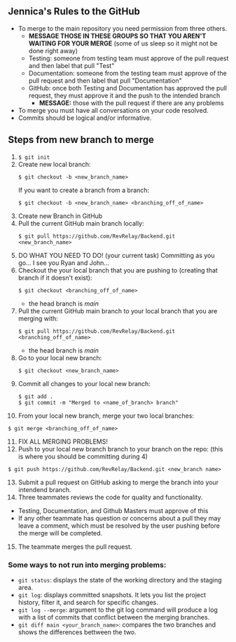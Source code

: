 ## Jennica's Rules to the GitHub
- To merge to the main repository you need permission from three others.
  - **MESSAGE THOSE IN THESE GROUPS SO THAT YOU AREN'T WAITING FOR YOUR MERGE** (some of us sleep so it might not be done right away)
  - Testing: someone from testing team must approve of the pull request and then label that pull "Test"
  - Documentation: someone from the testing team must approve of the pull request and then label that pull "Documentation"
  - GitHub: once both Testing and Documentation has approved the pull request, they must approve it and the push to the intended branch
    - **MESSAGE:** those with the pull request if there are any problems 
- To merge you must have all conversations on your code resolved.
- Commits should be logical and/or informative.

## Steps from new branch to merge
1. `$ git init`
2. Create new local branch:
   ```
   $ git checkout -b <new_branch_name>
   ```
   If you want to create a branch from a branch:
   ```
   $ git checkout -b <new_branch_name> <branching_off_of_name>
   ```
3. Create new Branch in GitHub
4. Pull the current GitHub main branch locally:
   ```
   $ git pull https://github.com/RevRelay/Backend.git <new_branch_name>
   ```
5. DO WHAT YOU NEED TO DO! (your current task) Committing as you go... I see you Ryan and John...
6. Checkout the your local branch that you are pushing to (creating that branch if it doesn't exist):
   ```
   $ git checkout <branching_off_of_name>
   ```
   - the head branch is *main*
7. Pull the current GitHub main branch to your local branch that you are merging with:
   ```
   $ git pull https://github.com/RevRelay/Backend.git <branching_off_of_name>
   ```
   - the head branch is *main*
8. Go to your local new branch:
   ```
   $ git checkout <new_branch_name>
   ```
9. Commit all changes to your local new branch:
   ```
   $ git add .
   $ git commit -m "Merged to <name_of_branch> branch"
   ```
10. From your local new branch, merge your two local branches:
   ```
   $ git merge <branching_off_of_name>
   ```
11. FIX ALL MERGING PROBLEMS!
12. Push to your local new branch branch to your branch on the repo: (this is where you should be committing during 4)
   ```
   $ git push https://github.com/RevRelay/Backend.git <new_branch name>
   ```
13. Submit a pull request on GitHub asking to merge the branch into your intendend branch.
14. Three teammates reviews the code for quality and functionality.
  - Testing, Documentation, and Github Masters must approve of this
  - If any other teammate has question or concerns about a pull they may leave a comment, which must be resolved by the user pushing before the merge will be completed.
15. The teammate merges the pull request.

### Some ways to not run into merging problems:
- `git status`: displays the state of the working directory and the staging area.
- `git log`: displays committed snapshots. It lets you list the project history, filter it, and search for specific changes.
- `git log --merge`: argument to the git log command will produce a log with a list of commits that conflict between the merging branches.
- `git diff main <your_branch_name>`: compares the two branches and shows the differences bettween the two. 
